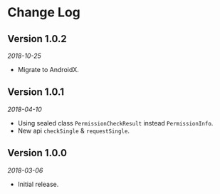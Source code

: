 Change Log
==========


## Version 1.0.2

_2018-10-25_

 * Migrate to AndroidX.


## Version 1.0.1

_2018-04-10_

 * Using sealed class `PermissionCheckResult` instead `PermissionInfo`.
 * New api `checkSingle` & `requestSingle`.


## Version 1.0.0

_2018-03-06_

 * Initial release.
